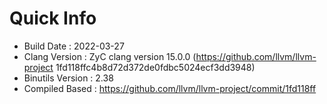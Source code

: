 # Quick Info
* Build Date : 2022-03-27
* Clang Version : ZyC clang version 15.0.0 (https://github.com/llvm/llvm-project 1fd118ffc4b8d72d372de0fdbc5024ecf3dd3948)
* Binutils Version : 2.38
* Compiled Based : https://github.com/llvm/llvm-project/commit/1fd118ff

